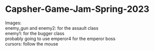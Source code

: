 # Capsher-Game-Jam-Spring-2023  

Images:  
enemy_gun and enemy2: for the assault class   
enemy1: for the bugger class  
probably going to use emperor4 for the emperor boss  
cursors: follow the mouse  
